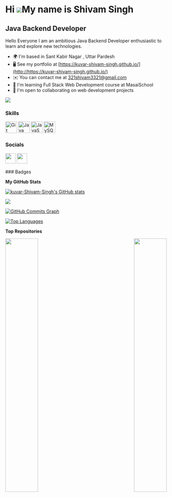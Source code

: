 # Hi ![](https://user-images.githubusercontent.com/18350557/176309783-0785949b-9127-417c-8b55-ab5a4333674e.gif)My name is Shivam Singh

## Java Backend Developer

Hello Everyone I am an ambitious Java Backend Developer enthusiastic to learn and explore new technologies.

- 🌍 I'm based in Sant Kabir Nagar , Uttar Pardesh
- 🖥️ See my portfolio at [https://kuvar-shivam-singh.github.io/](http://https://kuvar-shivam-singh.github.io/)
- ✉️ You can contact me at [321shivam3321@gmail.com](mailto:321shivam3321@gmail.com)
- 🧠 I'm learning Full Stack Web Development course at MasaiSchool
- 🤝 I'm open to collaborating on web development projects

<a href="https://www.github.com/kuvar-Shivam-Singh" target="_blank" rel="noreferrer"><img
src="https://img.shields.io/github/followers/kuvar-Shivam-Singh?logo=github&style=for-the-badge&color=0891b2&labelColor=1c1917" /></a>

### Skills

<p align="left">
<a href="https://git-scm.com/" target="_blank" rel="noreferrer"><img src="https://raw.githubusercontent.com/danielcranney/readme-generator/main/public/icons/skills/git-colored.svg" width="36" height="36" alt="Git" /></a>
<a href="https://www.oracle.com/java/" target="_blank" rel="noreferrer"><img src="https://raw.githubusercontent.com/danielcranney/readme-generator/main/public/icons/skills/java-colored.svg" width="36" height="36" alt="Java" /></a>
<a href="https://developer.mozilla.org/en-US/docs/Web/JavaScript" target="_blank" rel="noreferrer"><img src="https://raw.githubusercontent.com/danielcranney/readme-generator/main/public/icons/skills/javascript-colored.svg" width="36" height="36" alt="JavaScript" /></a>
<a href="https://www.mysql.com/" target="_blank" rel="noreferrer"><img src="https://raw.githubusercontent.com/danielcranney/readme-generator/main/public/icons/skills/mysql-colored.svg" width="36" height="36" alt="MySQL" /></a>
</p>

### Socials

<p align="left"> <a href="https://www.github.com/kuvar-Shivam-Singh" target="_blank" rel="noreferrer"><img src="https://raw.githubusercontent.com/danielcranney/readme-generator/main/public/icons/socials/github.svg" width="32" height="32" /></a> <a href="https://www.linkedin.com/in/shivam-singh" target="_blank" rel="noreferrer"><img src="https://raw.githubusercontent.com/danielcranney/readme-generator/main/public/icons/socials/linkedin.svg" width="32" height="32" /></a></p>
### Badges

<b>My GitHub Stats</b>

<a href="http://www.github.com/kuvar-Shivam-Singh"><img src="https://github-readme-stats.vercel.app/api?username=kuvar-Shivam-Singh&show_icons=true&hide=&count_private=true&title_color=0891b2&text_color=ffffff&icon_color=0891b2&bg_color=1c1917&hide_border=true&show_icons=true" alt="kuvar-Shivam-Singh's GitHub stats" /></a>

<a href="http://www.github.com/kuvar-Shivam-Singh"><img src="https://github-readme-streak-stats.herokuapp.com/?user=kuvar-Shivam-Singh&stroke=ffffff&background=1c1917&ring=0891b2&fire=0891b2&currStreakNum=ffffff&currStreakLabel=0891b2&sideNums=ffffff&sideLabels=ffffff&dates=ffffff&hide_border=true" /></a>

<a href="http://www.github.com/kuvar-Shivam-Singh"><img src="https://github-readme-activity-graph.cyclic.app/graph?username=kuvar-Shivam-Singh&bg_color=1c1917&color=ffffff&line=0891b2&point=ffffff&area_color=1c1917&area=true&hide_border=true&custom_title=GitHub%20Commits%20Graph" alt="GitHub Commits Graph" /></a>

<a href="https://github.com/kuvar-Shivam-Singh" align="left"><img src="https://github-readme-stats.vercel.app/api/top-langs/?username=kuvar-Shivam-Singh&langs_count=10&title_color=0891b2&text_color=ffffff&icon_color=0891b2&bg_color=1c1917&hide_border=true&locale=en&custom_title=Top%20%Languages" alt="Top Languages" /></a>

<b>Top Repositories</b>

<div width="100%" align="center"><a href="https://github.com/kuvar-Shivam-Singh/mean-pies-2806" align="left"><img align="left" width="45%" src="https://github-readme-stats.vercel.app/api/pin/?username=kuvar-Shivam-Singh&repo=-mean-pies-2806&title_color=0891b2&text_color=ffffff&icon_color=0891b2&bg_color=1c1917&hide_border=true&locale=en" /></a><a href="https://github.com/kuvar-Shivam-Singh/honest-boat-2230" align="right"><img align="right" width="45%" src="https://github-readme-stats.vercel.app/api/pin/?username=kuvar-Shivam-Singh&repo=honest-boat-2230&title_color=0891b2&text_color=ffffff&icon_color=0891b2&bg_color=1c1917&hide_border=true&locale=en" /></a></div><br /><br /><br /><br /><br /><br /><br />
